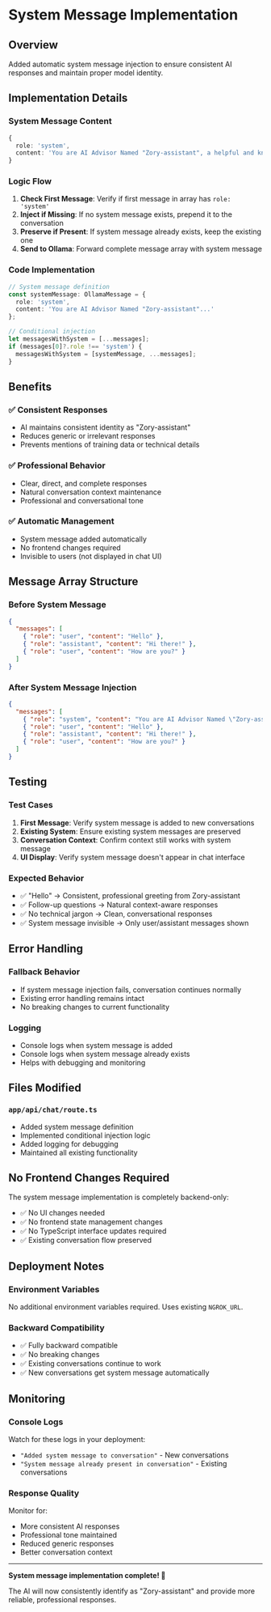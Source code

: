 # System Message Implementation

## Overview
Added automatic system message injection to ensure consistent AI responses and maintain proper model identity.

## Implementation Details

### System Message Content
```typescript
{
  role: 'system',
  content: 'You are AI Advisor Named "Zory-assistant", a helpful and knowledgeable assistant. You provide clear, direct, and complete responses to user questions. You maintain conversation context naturally and avoid mentioning technical details about your training or format. Respond professionally and conversationally.'
}
```

### Logic Flow
1. **Check First Message**: Verify if first message in array has `role: 'system'`
2. **Inject if Missing**: If no system message exists, prepend it to the conversation
3. **Preserve if Present**: If system message already exists, keep the existing one
4. **Send to Ollama**: Forward complete message array with system message

### Code Implementation
```typescript
// System message definition
const systemMessage: OllamaMessage = {
  role: 'system',
  content: 'You are AI Advisor Named "Zory-assistant"...'
};

// Conditional injection
let messagesWithSystem = [...messages];
if (messages[0]?.role !== 'system') {
  messagesWithSystem = [systemMessage, ...messages];
}
```

## Benefits

### ✅ Consistent Responses
- AI maintains consistent identity as "Zory-assistant"
- Reduces generic or irrelevant responses
- Prevents mentions of training data or technical details

### ✅ Professional Behavior
- Clear, direct, and complete responses
- Natural conversation context maintenance
- Professional and conversational tone

### ✅ Automatic Management
- System message added automatically
- No frontend changes required
- Invisible to users (not displayed in chat UI)

## Message Array Structure

### Before System Message
```json
{
  "messages": [
    { "role": "user", "content": "Hello" },
    { "role": "assistant", "content": "Hi there!" },
    { "role": "user", "content": "How are you?" }
  ]
}
```

### After System Message Injection
```json
{
  "messages": [
    { "role": "system", "content": "You are AI Advisor Named \"Zory-assistant\"..." },
    { "role": "user", "content": "Hello" },
    { "role": "assistant", "content": "Hi there!" },
    { "role": "user", "content": "How are you?" }
  ]
}
```

## Testing

### Test Cases
1. **First Message**: Verify system message is added to new conversations
2. **Existing System**: Ensure existing system messages are preserved
3. **Conversation Context**: Confirm context still works with system message
4. **UI Display**: Verify system message doesn't appear in chat interface

### Expected Behavior
- ✅ "Hello" → Consistent, professional greeting from Zory-assistant
- ✅ Follow-up questions → Natural context-aware responses
- ✅ No technical jargon → Clean, conversational responses
- ✅ System message invisible → Only user/assistant messages shown

## Error Handling

### Fallback Behavior
- If system message injection fails, conversation continues normally
- Existing error handling remains intact
- No breaking changes to current functionality

### Logging
- Console logs when system message is added
- Console logs when system message already exists
- Helps with debugging and monitoring

## Files Modified

### `app/api/chat/route.ts`
- Added system message definition
- Implemented conditional injection logic
- Added logging for debugging
- Maintained all existing functionality

## No Frontend Changes Required

The system message implementation is completely backend-only:
- ✅ No UI changes needed
- ✅ No frontend state management changes
- ✅ No TypeScript interface updates required
- ✅ Existing conversation flow preserved

## Deployment Notes

### Environment Variables
No additional environment variables required. Uses existing `NGROK_URL`.

### Backward Compatibility
- ✅ Fully backward compatible
- ✅ No breaking changes
- ✅ Existing conversations continue to work
- ✅ New conversations get system message automatically

## Monitoring

### Console Logs
Watch for these logs in your deployment:
- `"Added system message to conversation"` - New conversations
- `"System message already present in conversation"` - Existing conversations

### Response Quality
Monitor for:
- More consistent AI responses
- Professional tone maintained
- Reduced generic responses
- Better conversation context

---

**System message implementation complete! 🚀**

The AI will now consistently identify as "Zory-assistant" and provide more reliable, professional responses.
